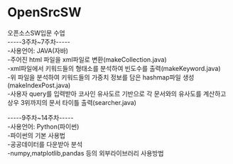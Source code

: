 # OpenSrcSW  
오픈소스SW입문 수업  
-----3주차~7주차-----  
-사용언어: JAVA(자바)  
-주어진 html 파일을 xml파일로 변환(makeCollection.java)  
-xml파일에서 키워드들의 형태소를 분석하여 빈도수를 출력(makeKeyword.java)  
-위 파일을 분석하여 키워드들의 가중치 정보를 담은 hashmap파일 생성(makeIndexPost.java)  
-사용자 query를 입력받아 코사인 유사도르 기반으로 각 문서와의 유사도를 계산하고 상우 3위까지의 문서 타이틀 출력(searcher.java)  

-----9주차~14주차-----  
-사용언어: Python(파이썬)  
-파이썬의 기본 사용법  
-공공데이터를 다운받아 분석  
-numpy,matplotlib,pandas 등의 외부라이브러리 사용방법
